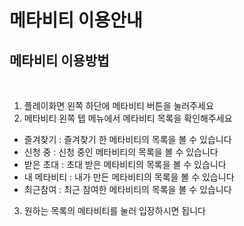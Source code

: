 # 메타비티 이용안내

## 메타비티 이용방법

<figure><img src="../../.gitbook/assets/스크린샷 2023-11-28 오후 5.11.17.png" alt=""><figcaption></figcaption></figure>

1. 플레이화면 왼쪽 하단에 메타비티 버튼을 눌러주세요
2. 메타비티 왼쪽 텝 메뉴에서 메타비티 목록을 확인해주세요

* 즐겨찾기 :  즐겨찾기 한 메타비티의 목록을 볼 수 있습니다
* 신청 중 : 신청 중인 메타비티의 목록을 볼 수 있습니다 &#x20;
* 받은 초대 : 초대 받은 메타비티의 목록을 볼 수 있습니다 &#x20;
* 내 메타비티 : 내가 만든 메타비티의 목록을 볼 수 있습니다&#x20;
* 최근참여 : 최근 참여한 메타비티의 목록을 볼 수 있습니다&#x20;

3. 원하는 목록의 메타비티를 눌러 입장하시면 됩니다

